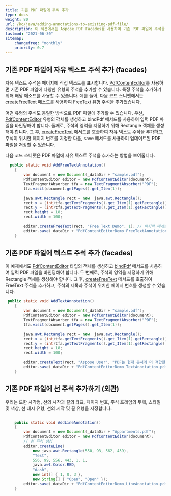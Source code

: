 ```yaml
---
title: 기존 PDF 파일에 주석 추가
type: docs
weight: 80
url: /ko/java/adding-annotations-to-existing-pdf-file/
description: 이 섹션에서는 Aspose.PDF Facades를 사용하여 기존 PDF 파일에 주석을 추가하는 방법을 설명합니다.
lastmod: "2021-06-30"
sitemap:
    changefreq: "monthly"
    priority: 0.7
---
```


## 기존 PDF 파일에 자유 텍스트 주석 추가 (facades)

자유 텍스트 주석은 페이지에 직접 텍스트를 표시합니다. [PdfContentEditor](https://reference.aspose.com/pdf/java/com.aspose.pdf.facades/PdfContentEditor)를 사용하면 기존 PDF 파일에 다양한 유형의 주석을 추가할 수 있습니다. 특정 주석을 추가하기 위해 해당 메소드를 사용할 수 있습니다. 예를 들어, 다음 코드 스니펫에서는 [createFreeText](https://reference.aspose.com/pdf/java/com.aspose.pdf.facades/PdfContentEditor#createFreeText-java.awt.Rectangle-java.lang.String-int-) 메소드를 사용하여 FreeText 유형 주석을 추가했습니다.

어떤 유형의 주석도 동일한 방식으로 PDF 파일에 추가할 수 있습니다.
 우선, [PdfContentEditor](https://reference.aspose.com/pdf/java/com.aspose.pdf.facades/PdfContentEditor) 유형의 객체를 생성하고 bindPdf 메서드를 사용하여 입력 PDF 파일을 바인딩해야 합니다. 둘째로, 주석의 영역을 지정하기 위해 Rectangle 객체를 생성해야 합니다. 그 후, [createFreeText](https://reference.aspose.com/pdf/java/com.aspose.pdf.facades/PdfContentEditor#createFreeText-java.awt.Rectangle-java.lang.String-int-) 메서드를 호출하여 자유 텍스트 주석을 추가하고, 주석이 위치한 페이지 번호를 지정한 다음, save 메서드를 사용하여 업데이트된 PDF 파일을 저장할 수 있습니다.

다음 코드 스니펫은 PDF 파일에 자유 텍스트 주석을 추가하는 방법을 보여줍니다.

```java
  public static void AddFreeTextAnnotation()
    {
        var document = new Document(_dataDir + "sample.pdf");
        PdfContentEditor editor = new PdfContentEditor(document);
        TextFragmentAbsorber tfa = new TextFragmentAbsorber("PDF");
        tfa.visit(document.getPages().get_Item(1));

        java.awt.Rectangle rect = new  java.awt.Rectangle();
        rect.x = (int)tfa.getTextFragments().get_Item(1).getRectangle().getLLX();
        rect.y = (int)tfa.getTextFragments().get_Item(1).getRectangle().getURY() + 5;
        rect.height = 18;
        rect.width = 100;        

        editor.createFreeText(rect, "Free Text Demo", 1); // 마지막 매개변수는 페이지 번호입니다
        editor.save(_dataDir + "PdfContentEditorDemo_FreeTextAnnotation.pdf");
    }
```

## 기존 PDF 파일에 텍스트 주석 추가 (facades)

이 예제에서도 [PdfContentEditor](https://reference.aspose.com/pdf/java/com.aspose.pdf.facades/PdfContentEditor) 타입의 객체를 생성하고 [bindPdf](https://reference.aspose.com/pdf/java/com.aspose.pdf.facades/PdfContentEditor#bindPdf-java.lang.String-) 메서드를 사용하여 입력 PDF 파일을 바인딩해야 합니다. 두 번째로, 주석의 영역을 지정하기 위해 Rectangle 객체를 생성해야 합니다. 그 후, [createFreeText](https://reference.aspose.com/pdf/java/com.aspose.pdf.facades/PdfContentEditor#createFreeText-java.awt.Rectangle-java.lang.String-int-) 메서드를 호출하여 FreeText 주석을 추가하고, 주석의 제목과 주석이 위치한 페이지 번호를 생성할 수 있습니다.

```java
 public static void AddTextAnnotation()
    {
        var document = new Document(_dataDir + "sample.pdf");
        PdfContentEditor editor = new PdfContentEditor(document);
        TextFragmentAbsorber tfa = new TextFragmentAbsorber("PDF");
        tfa.visit(document.getPages().get_Item(1));

        java.awt.Rectangle rect = new  java.awt.Rectangle();
        rect.x = (int)tfa.getTextFragments().get_Item(1).getRectangle().getLLX();
        rect.y = (int)tfa.getTextFragments().get_Item(1).getRectangle().getURY() + 5;
        rect.height = 18;
        rect.width = 100;        

        editor.createText(rect, "Aspose User", "PDF는 현대 문서에 더 적합한 형식입니다", false, "Key", 1);
        editor.save(_dataDir + "PdfContentEditorDemo_TextAnnotation.pdf");
    }
```


## 기존 PDF 파일에 선 주석 추가하기 (외관)

우리는 또한 사각형, 선의 시작과 끝의 좌표, 페이지 번호, 주석 프레임의 두께, 스타일 및 색상, 선 대시 유형, 선의 시작 및 끝 유형을 지정합니다.

```java

    public static void AddLineAnnotation()
    {
        var document = new Document(_dataDir + "Appartments.pdf");
        PdfContentEditor editor = new PdfContentEditor(document);
        // 선 주석 생성
        editor.createLine(
            new java.awt.Rectangle(550, 93, 562, 439),
            "Test",
            556, 99, 556, 443, 1, 1,
            java.awt.Color.RED,
            "dash",
            new int[] { 1, 0, 3 },
            new String[] { "Open", "Open" });
        editor.save(_dataDir + "PdfContentEditorDemo_LineAnnotation.pdf");
    }
```